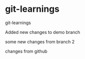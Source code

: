 # git-learnings
git-learnings

Added new changes to demo branch

some new changes from branch 2

changes from github
